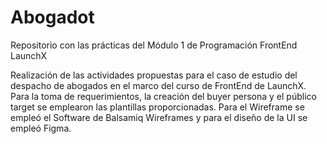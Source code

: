 # Abogadot
Repositorio con las prácticas del Módulo 1 de Programación FrontEnd LaunchX

Realización de las actividades propuestas para el caso de estudio del despacho de abogados en el marco del curso de FrontEnd de LaunchX. Para la toma de requerimientos, 
la creación del buyer persona y el público target se emplearon las plantillas proporcionadas. Para el Wireframe se empleó el Software de Balsamiq Wireframes y para el
diseño de la UI se empleó Figma. 
